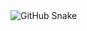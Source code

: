 <img src="https://raw.githubusercontent.com/saqibmir1/saqibmir1/refs/heads/output/snake.svg" alt="GitHub Snake"/>
